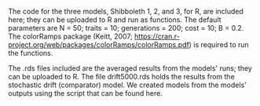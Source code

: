 The code for the three models, Shibboleth 1, 2, and 3, for R, are included here; they can be uploaded to R and run as functions. The default parameters are N = 50; traits = 10; generations = 200; cost = 10; B = 0.2. The colorRamps package (Keitt, 2007; https://cran.r-project.org/web/packages/colorRamps/colorRamps.pdf) is required to run the functions. 

The .rds files included are the averaged results from the models' runs; they can be uploaded to R. The file drift5000.rds holds the results from the stochastic drift (comparator) model. We created models from the models' outputs using the script that can be found here.
